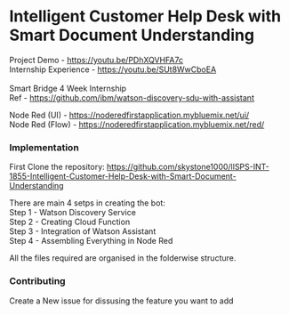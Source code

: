 # Intelligent Customer Help Desk with Smart Document Understanding
Project Demo - https://youtu.be/PDhXQVHFA7c<br>
Internship Experience - https://youtu.be/SUt8WwCboEA<br><br>
Smart Bridge 4 Week Internship <br>
Ref - https://github.com/ibm/watson-discovery-sdu-with-assistant

Node Red (UI) - https://noderedfirstapplication.mybluemix.net/ui/ <br>
Node Red (Flow) - https://noderedfirstapplication.mybluemix.net/red/

### Implementation

First Clone the repository: https://github.com/skystone1000/llSPS-INT-1855-Intelligent-Customer-Help-Desk-with-Smart-Document-Understanding

There are main 4 setps in creating the bot:<br>
 Step 1 - Watson Discovery Service 	<br>
 Step 2 - Creating Cloud Function <br>
 Step 3 - Integration of Watson Assistant 	<br>
 Step 4 - Assembling Everything in Node Red <br>
 
 All the files required are organised in the folderwise structure.
 
 ### Contributing 
 Create a New issue for dissusing the feature you want to add
